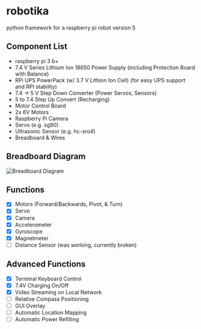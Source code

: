 # robotika
python framework for a raspberry pi robot
version 5

## Component List
* raspberry pi 3 b+
* 7.4 V Series Lithium Ion 18650 Power Supply (including Protection Board with Balance)
* RPi UPS PowerPack (w/ 3.7 V Lithion Ion Cell) (for easy UPS support and RPI stability)
* 7.4 -> 5 V Step Down Converter (Power Servos, Sensors)
* 5 to 7.4 Step Up Convert (Recharging)
* Motor Control Board
* 2x 6V Motors
* Raspberry Pi Camera
* Servo (e.g. sg90)
* Ultrasonic Sensor (e.g. hc-sro4)
* Breadboard & Wires

## Breadboard Diagram
![Breadboard Diagram](https://github.com/christhiele/robotika/blob/master/misc/tankv5_bb.png)

## Functions
- [x] Motors (Forward/Backwards, Pivot, & Turn)
- [x] Servo
- [x] Camera
- [x] Accelerometer
- [x] Gyroscope
- [x] Magnetmeter
- [ ] Distance Sensor (was working, currently broken)
 
## Advanced Functions
- [x] Terminal Keyboard Control
- [x] 7.4V Charging On/Off
- [x] Video Streaming on Local Network
- [ ] Relative Compass Positioning
- [ ] GUI Overlay
- [ ] Automatic Location Mapping
- [ ] Automatic Power Refilling

